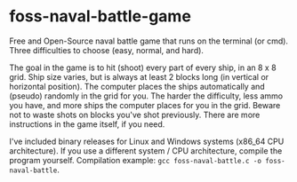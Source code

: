 # foss-naval-battle-game
Free and Open-Source naval battle game that runs on the terminal (or cmd). Three difficulties to choose (easy, normal, and hard).

The goal in the game is to hit (shoot) every part of every ship, in an 8 x 8 grid. Ship size varies, but is always at least 2 blocks long (in vertical or horizontal position). The computer places the ships automatically and (pseudo) randomly in the grid for you. The harder the difficulty, less ammo you have, and more ships the computer places for you in the grid. Beware not to waste shots on blocks you've shot previously. There are more instructions in the game itself, if you need.

I've included binary releases for Linux and Windows systems (x86_64 CPU architecture). If you use a different system / CPU architecture, compile the program yourself. Compilation example: `gcc foss-naval-battle.c -o foss-naval-battle`.
